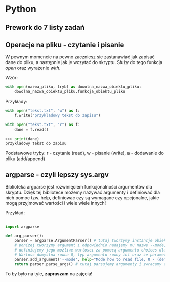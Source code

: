 
# Python
## Prework do 7 listy zadań 

## Operacje na pliku - czytanie i pisanie

W pewnym momencie na pewno zaczniesz sie zastanawiać jak zapisać dane do pliku, a następnie jak je wczytać do skryptu. Służy do tego funkcja _open_ oraz wyrażenie _with_.

Wzór: 

```python
with open(nazwa_pliku, tryb) as dowolna_nazwa_obiektu_pliku:
    dowolna_nazwa_obiektu_pliku.funkcja_obiektu_pliku
```

Przykłady:

```python
with open("tekst.txt", "w") as f:
    f.write("przykladowy tekst do zapisu")
```

```python
with open("tekst.txt", "r") as f:
    dane = f.read()
    
>>> print(dane)
przykladowy tekst do zapisu
```

Podstawowe tryby: r - czytanie (read), w - pisanie (write), a - dodawanie do pliku (add/append)


## argparse - czyli lepszy sys.argv

Biblioteka argparse jest rozwinięciem funkcjonalności argumentów dla skryptu. Dzięk tej bibliotece możemy nazywać argumenty i definiować dla nich pomoc tzw. help, definiować czy są wymagane czy opcjonalne, jakie mogą przyjmować wartości i wiele wiele innych!

Przykład:

```python

import argparse

def arg_parser():
    parser = argparse.ArgumentParser() # tutaj tworzymy instancje obiektu ArgumentParser
    # ponizej tworzymy argument i odpowiednio nadajemy mu nazwe --mode, potem opisujemy jego krotka pomoc (help), 
    # definiujemy jego możliwe wartosci za pomocą argumentu choices dla funkcji add_argument
    # Wartosc domyslna rowna 0, typ argumentu rowny int oraz ze parametr nie jest wymagany -> Required=False
    parser.add_argument('--mode', help="Mode how to read file, 0 - (default choice) read whole file, 1 - omit lines with # at the beginning, 2 - line numbering", choices=["0","1","2"], default=0, type=int, Required=False)
    return parser.parse_args() # tutaj parsujemy argumenty i zwracamy z funkcji obiekt praser 

```

To by było na tyle, **zapraszam** na zajęcia!